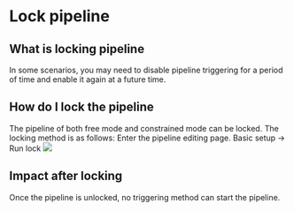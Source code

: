# Lock pipeline
## What is locking pipeline
In some scenarios, you may need to disable pipeline triggering for a period of time and enable it again at a future time.
## How do I lock the pipeline

The pipeline of both free mode and constrained mode can be locked. The locking method is as follows:
Enter the pipeline editing page. Basic setup -&gt; Run lock
![](../../../.gitbook/assets/image%20%2848%29.png)

## Impact after locking
Once the pipeline is unlocked, no triggering method can start the pipeline.
